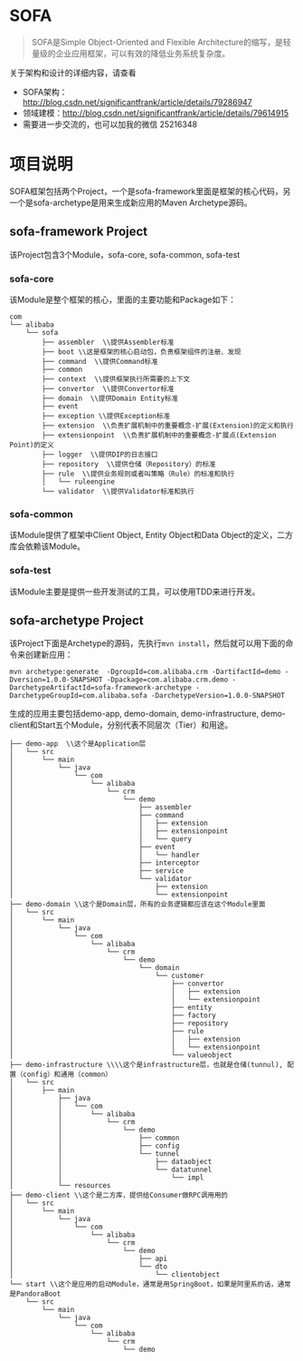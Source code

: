 # SOFA
> SOFA是Simple Object-Oriented and Flexible Architecture的缩写，是轻量级的企业应用框架，可以有效的降低业务系统复杂度。

关于架构和设计的详细内容，请查看
- SOFA架构：http://blog.csdn.net/significantfrank/article/details/79286947
- 领域建模：http://blog.csdn.net/significantfrank/article/details/79614915
- 需要进一步交流的，也可以加我的微信 25216348

# 项目说明
SOFA框架包括两个Project，一个是sofa-framework里面是框架的核心代码，另一个是sofa-archetype是用来生成新应用的Maven Archetype源码。
## sofa-framework Project
该Project包含3个Module，sofa-core, sofa-common, sofa-test
### sofa-core
该Module是整个框架的核心，里面的主要功能和Package如下：
```
com
└── alibaba
    └── sofa
        ├── assembler  \\提供Assembler标准
        ├── boot \\这是框架的核心启动包，负责框架组件的注册、发现
        ├── command  \\提供Command标准
        ├── common
        ├── context  \\提供框架执行所需要的上下文
        ├── convertor  \\提供Convertor标准
        ├── domain  \\提供Domain Entity标准
        ├── event
        ├── exception \\提供Exception标准
        ├── extension  \\负责扩展机制中的重要概念-扩展(Extension)的定义和执行
        ├── extensionpoint  \\负责扩展机制中的重要概念-扩展点(Extension Point)的定义
        ├── logger  \\提供DIP的日志接口
        ├── repository  \\提供仓储（Repository）的标准
        ├── rule  \\提供业务规则或者叫策略（Rule）的标准和执行
        │   └── ruleengine
        └── validator  \\提供Validator标准和执行
```
### sofa-common
该Module提供了框架中Client Object, Entity Object和Data Object的定义，二方库会依赖该Module。
### sofa-test  
该Module主要是提供一些开发测试的工具，可以使用TDD来进行开发。

## sofa-archetype Project
该Project下面是Archetype的源码，先执行`mvn install`，然后就可以用下面的命令来创建新应用：
```
mvn archetype:generate  -DgroupId=com.alibaba.crm -DartifactId=demo -Dversion=1.0.0-SNAPSHOT -Dpackage=com.alibaba.crm.demo -DarchetypeArtifactId=sofa-framework-archetype -DarchetypeGroupId=com.alibaba.sofa -DarchetypeVersion=1.0.0-SNAPSHOT
```
生成的应用主要包括demo-app, demo-domain, demo-infrastructure, demo-client和Start五个Module，分别代表不同层次（Tier）和用途。
```
├── demo-app  \\这个是Application层
│   └── src
│       └── main
│           └── java
│               └── com
│                   └── alibaba
│                       └── crm
│                           └── demo
│                               ├── assembler
│                               ├── command
│                               │   ├── extension
│                               │   ├── extensionpoint
│                               │   └── query
│                               ├── event
│                               │   └── handler
│                               ├── interceptor
│                               ├── service
│                               └── validator
│                                   ├── extension
│                                   └── extensionpoint
├── demo-domain \\这个是Domain层，所有的业务逻辑都应该在这个Module里面
│   └── src
│       └── main
│           └── java
│               └── com
│                   └── alibaba
│                       └── crm
│                           └── demo
│                               └── domain
│                                   └── customer
│                                       ├── convertor
│                                       │   ├── extension
│                                       │   └── extensionpoint
│                                       ├── entity
│                                       ├── factory
│                                       ├── repository
│                                       ├── rule
│                                       │   ├── extension
│                                       │   └── extensionpoint
│                                       └── valueobject
├── demo-infrastructure \\\\这个是infrastructure层，也就是仓储(tunnul), 配置（config）和通用（common）
│   └── src
│       ├── main
│           ├── java
│           │   └── com
│           │       └── alibaba
│           │           └── crm
│           │               └── demo
│           │                   ├── common
│           │                   ├── config
│           │                   └── tunnel
│           │                       ├── dataobject
│           │                       └── datatunnel
│           │                           └── impl
│           └── resources
├── demo-client \\这个是二方库，提供给Consumer做RPC调用用的
│   └── src
│       └── main
│           └── java
│               └── com
│                   └── alibaba
│                       └── crm
│                           └── demo
│                               ├── api
│                               └── dto
│                                   └── clientobject
└── start \\这个是应用的启动Module，通常是用SpringBoot，如果是阿里系的话，通常是PandoraBoot
    └── src
        └── main
            └── java
                └── com
                    └── alibaba
                        └── crm
                            └── demo
```
